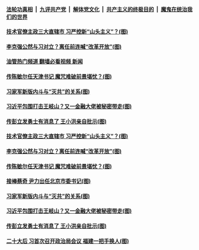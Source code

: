 ####  [法轮功真相](../../../../basic/blob/master/README.md?t=11151402) &nbsp;|&nbsp; [九评共产党](../../../../9ping.md/blob/master/README.md?t=11151402) &nbsp;|&nbsp; [解体党文化](../../../../jtdwh.md/blob/master/README.md?t=11151402)  &nbsp;|&nbsp; [共产主义的终极目的](../../../../gczydzjmd.md/blob/master/README.md?t=11151402) &nbsp;|&nbsp; [魔鬼在统治我们的世界](../../../../mgztzwmdsj.md/blob/master/README.md?t=11151402) 

#### [技术官僚主政三大直辖市 习严控新“山头主义”？(图)](../pages/p2/1021725.md?t=11151402) 

#### [李克强公然与习对立？离任前连喊“改革开放”(图)](../pages/p2/1021636.md?t=11151402) 

#### [油管热门频道 翻墙必看视频 新闻](http://129.146.143.75:81/youtube.html?11151402)

#### [传陈敏尔任天津书记 魔咒难破前景堪忧？(图)](../pages/p2/1021656.md?t=11151402) 

#### [习家军新版内斗与“灭共”的关系(图)](../pages/p2/1021654.md?t=11151402) 

#### [习近平包围打击王岐山？又一金融大佬被秘密带走(图)](../pages/p2/1021569.md?t=11151402) 

#### [传彭立发勇士有消息了 王小洪亲自批示(图)](../pages/p2/1021579.md?t=11151402) 

#### [技术官僚主政三大直辖市 习严控新“山头主义”？(图)](../pages/p2/1021725.md?t=11151402) 


#### [李克强公然与习对立？离任前连喊“改革开放”(图)](../pages/p2/1021636.md?t=11151402) 

#### [传陈敏尔任天津书记 魔咒难破前景堪忧？(图)](../pages/p2/1021656.md?t=11151402) 


#### [接棒蔡奇 尹力出任北京市委书记(图)](../pages/p2/1021633.md?t=11151402) 


#### [习家军新版内斗与“灭共”的关系(图)](../pages/p2/1021654.md?t=11151402) 










#### [习近平包围打击王岐山？又一金融大佬被秘密带走(图)](../pages/p2/1021569.md?t=11151402) 

#### [传彭立发勇士有消息了 王小洪亲自批示(图)](../pages/p2/1021579.md?t=11151402) 

#### [二十大后 习首次召开政治局会议 福建一把手换人(图)](../pages/p2/1021581.md?t=11151402) 

<img src='http://gfw-breaker.win/goodnews/indexes/p2.md' width='0px' height='0px'/>
